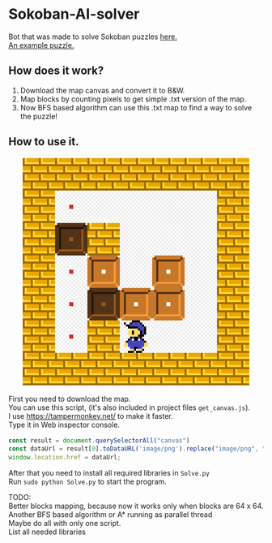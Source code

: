 # Sokoban-AI-solver
Bot that was made to solve Sokoban puzzles [here.](https://www.sokobanonline.com/) </br>
[An example puzzle. ](https://www.sokobanonline.com/play/web-archive/marti-homs-caussa/choriban/86887_choriban-20)


## How does it work?
1. Download the map canvas and convert it to B&W.
2. Map blocks by counting pixels to get simple .txt version of the map.
3. Now BFS based algorithm can use this .txt map to find a way to solve the puzzle!


## How to use it.

<p align="center">
  <img src="readme_map.png" alt="Screenshot"/>
</p>

First you need to download the map. </br>
You can use this script, (it's also included in project files `get_canvas.js`). </br>
I use https://tampermonkey.net/ to make it faster. </br>
Type it in Web inspector console. </br>

```js
const result = document.querySelectorAll("canvas")
const dataUrl = result[0].toDataURL('image/png').replace("image/png", "image/octet-stream");
window.location.href = dataUrl;
```

After that you need to install all required libraries in `Solve.py` </br>
Run `sudo python Solve.py` to start the program. </br>

TODO: </br>
Better blocks mapping, because now it works only when blocks are 64 x 64. </br>
Another BFS based algorithm or A* running as parallel thread </br>
Maybe do all with only one script. </br>
List all needed libraries </br>
